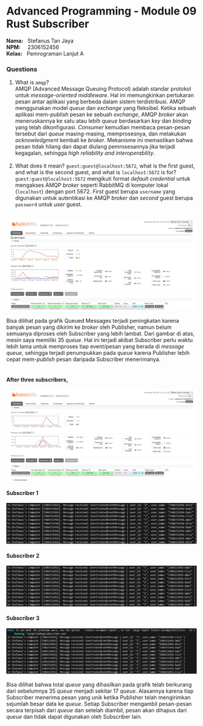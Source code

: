 # Advanced Programming - Module 09 Rust Subscriber
**Nama:**   &nbsp; Stefanus Tan Jaya<br>
**NPM:**    &nbsp;&ensp; 2306152456<br>
**Kelas:**  &nbsp; Pemrograman Lanjut A<br>

### Questions
1. What is `amqp`?<br>
    AMQP (Advanced Message Queuing Protocol) adalah standar protokol untuk _message-oriented middleware_. Hal ini memungkinkan pertukaran pesan antar aplikasi yang berbeda dalam sistem terdistribusi. AMQP menggunakan model _queue_ dan _exchange_ yang fleksibel. Ketika sebuah aplikasi mem-_publish_ pesan ke sebuah _exchange_, AMQP _broker_  akan meneruskannya ke satu atau lebih _queue_ berdasarkan _key_ dan _binding_ yang telah dikonfigurasi. _Consumer_ kemudian membaca pesan-pesan tersebut dari _queue_ masing-masing, memprosesnya, dan melakukan _acknowledgment_ kembali ke _broker_. Mekanisme ini memastikan bahwa pesan tidak hilang dan dapat diulang pemrosesannya jika terjadi kegagalan, sehingga _high reliability and interoperability_.<br><br>
2. What does it mean? `guest:guest@localhost:5672`, what is the first guest, and what is the second guest, and what is `localhost:5672` is for?<br>
    `guest:guest@localhost:5672` mengikuti format _default credential_ untuk mengakses AMQP _broker_ seperti RabbitMQ di komputer lokal (`localhost`) dengan port 5672. _First_ guest berupa `username` yang digunakan untuk autentikasi ke AMQP _broker_ dan _second_ guest berupa `password` untuk _user_ guest.<br><br>

![Slow Subscriber](SlowSub.png)
<br><br>
Bisa dilihat pada grafik Queued Messages terjadi peningkatan karena banyak pesan yang dikirim ke _broker_ oleh Publisher, namun belum semuanya diproses oleh Subscriber yang lebih lambat. Dari gambar di atas, mesin saya memiliki 35 _queue_. Hal ini terjadi akibat Subscriber perlu waktu lebih lama untuk memproses tiap event/pesan yang berada di _message queue_, sehingga terjadi penumpukkan pada _queue_ karena Publisher lebih cepat mem-_publish_ pesan daripada Subscriber menerimanya.<br><br>

#### After three subscribers,
![Effective](EffectiveGraph.png)
#### Subscriber 1
![Sub1](Sub1.png)
#### Subscriber 2
![Sub2](Sub2.png)
#### Subscriber 3
![Sub3](Sub3.png)
<br><br>
Bisa dilihat bahwa total _queue_ yang dihasilkan pada grafik telah berkurang dari sebelumnya 35 _queue_ menjadi sekitar 17 _queue_. Alasannya karena tiap Subscriber menerima pesan yang unik ketika Publisher telah mengirimkan sejumlah besar data ke _queue_. Setiap Subscriber mengambil pesan-pesan secara terpisah dari _queue_ dan setelah diambil, pesan akan dihapus dari _queue_ dan tidak dapat digunakan oleh Subscriber lain.
